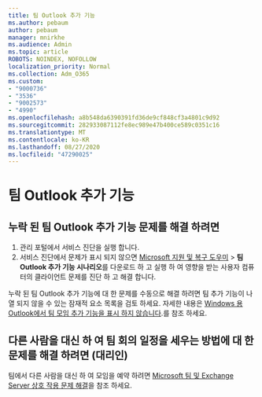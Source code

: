 ```yaml
---
title: 팀 Outlook 추가 기능
ms.author: pebaum
author: pebaum
manager: mnirkhe
ms.audience: Admin
ms.topic: article
ROBOTS: NOINDEX, NOFOLLOW
localization_priority: Normal
ms.collection: Adm_O365
ms.custom:
- "9000736"
- "3536"
- "9002573"
- "4990"
ms.openlocfilehash: a8b548da6390391fd36de9cf848cf3a4801c9d92
ms.sourcegitcommit: 282933087112fe8ec989e47b400ce589c0351c16
ms.translationtype: MT
ms.contentlocale: ko-KR
ms.lasthandoff: 08/27/2020
ms.locfileid: "47290025"
---
```

# <a name="teams-outlook-add-in"></a>팀 Outlook 추가 기능

## <a name="to-troubleshoot-a-missing-teams-outlook-add-in"></a>누락 된 팀 Outlook 추가 기능 문제를 해결 하려면

1. 관리 포털에서 서비스 진단을 실행 합니다. 
2. 서비스 진단에서 문제가 표시 되지 않으면 [Microsoft 지원 및 복구 도우미](https://aka.ms/SaRA-TeamsAddInScenario)  >  **팀 Outlook 추가 기능 시나리오**를 다운로드 하 고 실행 하 여 영향을 받는 사용자 컴퓨터의 클라이언트 문제를 진단 하 고 해결 합니다.

누락 된 팀 Outlook 추가 기능에 대 한 문제를 수동으로 해결 하려면 팀 추가 기능이 나열 되지 않을 수 있는 잠재적 요소 목록을 검토 하세요. 자세한 내용은 [Windows 용 Outlook에서 팀 모임 추가 기능을 표시 하지 않습니다](https://docs.microsoft.com/microsoftteams/teams-add-in-for-outlook#teams-meeting-add-in-in-outlook-for-windows-does-not-show).를 참조 하세요.

## <a name="to-troubleshoot-scheduling-a-teams-meeting-on-behalf-of-someone-else-delegate"></a>다른 사람을 대신 하 여 팀 회의 일정을 세우는 방법에 대 한 문제를 해결 하려면 (대리인)

팀에서 다른 사람을 대신 하 여 모임을 예약 하려면 [Microsoft 팀 및 Exchange Server 상호 작용 문제 해결](https://docs.microsoft.com/microsoftteams/troubleshoot/known-issues/teams-exchange-interaction-issue)을 참조 하세요.
